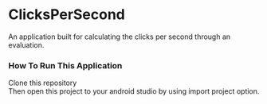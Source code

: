 # ClicksPerSecond

An application built for calculating the clicks per second through an evaluation.  
### How To Run This Application  

Clone this repository  
Then open this project to your android studio by using import project option. 
